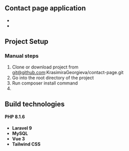 ## Contact page application

-
-

## Project Setup


### Manual steps

1. Clone or download project from git@github.com:KrasimiraGeorgieva/contact-page.git
2. Go into the root directory of the project
3. Run composer install command
4. 

## Build technologies

#### PHP 8.1.6

- **Laravel 9**
- **MySQL** 
- **Vue 3**
- **Tailwind CSS**
